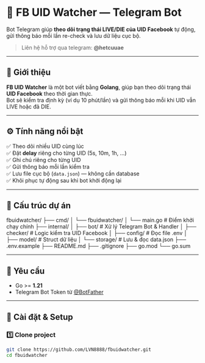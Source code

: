 # 🚀 FB UID Watcher — Telegram Bot

Bot Telegram giúp **theo dõi trạng thái LIVE/DIE của UID Facebook** tự động, gửi thông báo mỗi lần re-check và lưu dữ liệu cục bộ.  
> Liên hệ hỗ trợ qua telegram: **@hetcuuae**

---

## 🧩 Giới thiệu

**FB UID Watcher** là một bot viết bằng **Golang**, giúp bạn theo dõi trạng thái **UID Facebook** theo thời gian thực.  
Bot sẽ kiểm tra định kỳ (ví dụ 10 phút/lần) và gửi thông báo mỗi khi UID vẫn LIVE hoặc đã DIE.

---

## ⚙️ Tính năng nổi bật

✅ Theo dõi nhiều UID cùng lúc  
✅ Đặt **delay** riêng cho từng UID (5s, 10m, 1h, …)  
✅ Ghi chú riêng cho từng UID  
✅ Gửi thông báo mỗi lần kiểm tra  
✅ Lưu file cục bộ (`data.json`) — không cần database  
✅ Khôi phục tự động sau khi bot khởi động lại  

---

## 🧭 Cấu trúc dự án

fbuidwatcher/
├── cmd/
│ └── fbuidwatcher/
│ └── main.go # Điểm khởi chạy chính
├── internal/
│ ├── bot/ # Xử lý Telegram Bot & Handler
│ ├── checker/ # Logic kiểm tra UID Facebook
│ ├── config/ # Đọc file .env
│ ├── model/ # Struct dữ liệu
│ └── storage/ # Lưu & đọc data.json
├── .env.example
├── README.md
├── .gitignore
├── go.mod
└── go.sum


---

## 🧠 Yêu cầu

- Go >= **1.21**
- Telegram Bot Token từ [@BotFather](https://t.me/BotFather)

---

## 🔧 Cài đặt & Setup

### 1️⃣ Clone project
```bash
git clone https://github.com/LVN8888/fbuidwatcher.git
cd fbuidwatcher
